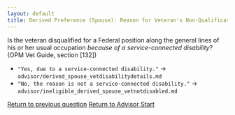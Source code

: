 ```yaml
---
layout: default
title: Derived Preference (Spouse): Reason for Veteran's Non-Qualification
---
```


Is the veteran disqualified for a Federal position along the general lines of his or her usual occupation *because of a service-connected disability*? (OPM Vet Guide, section [132])

*   `"Yes, due to a service-connected disability."` -> `advisor/derived_spouse_vetdisabilitydetails.md`
*   `"No, the reason is not a service-connected disability."` -> `advisor/ineligible_derived_spouse_vetnotdisabled.md`

[Return to previous question](./derived_spouse_vetqualifiedforemployment.md)
[Return to Advisor Start](./start.md)
